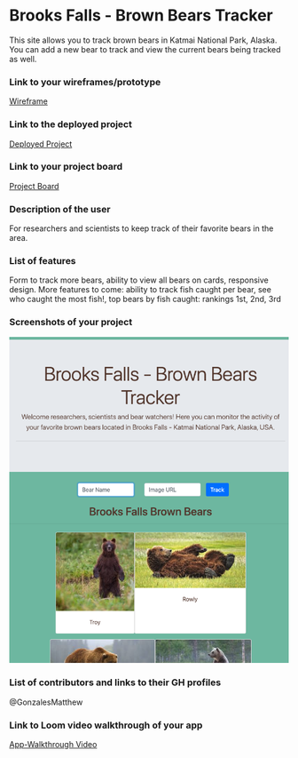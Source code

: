 # Brooks Falls - Brown Bears Tracker
  This site allows you to track brown bears in Katmai National Park, Alaska. You can add a new bear to track and view the current bears being tracked as well.
### Link to your wireframes/prototype
  [Wireframe](https://www.figma.com/file/fgmKnToAG9vPIJkxl7Ikf5/Untitled?node-id=0%3A1)
### Link to the deployed project
  [Deployed Project](https://mg-bear-tracking-app.netlify.app)
### Link to your project board
  [Project Board](https://github.com/GonzalesMatthew/ASSIGNMENT-Bear-Watcher/projects/1)
### Description of the user
  For researchers and scientists to keep track of their favorite bears in the area.
### List of features                                                
  Form to track more bears, ability to view all bears on cards, responsive design. More features to come: ability to track fish caught per bear, see who caught the most fish!, top bears by fish caught: rankings 1st, 2nd, 3rd
### Screenshots of your project
![App Screenshot](src/images/mg-bear-tracker-app.png)
### List of contributors and links to their GH profiles
@GonzalesMatthew
### Link to Loom video walkthrough of your app
[App-Walkthrough Video](https://www.loom.com/share/01917e55658a4d34a08381208489cf11)
